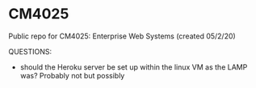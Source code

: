 # CM4025
Public repo for CM4025: Enterprise Web Systems (created 05/2/20)


QUESTIONS:
- should the Heroku server be set up within the linux VM as the LAMP was?  Probably not but possibly
